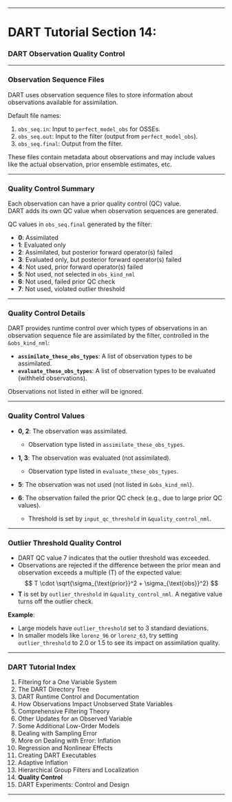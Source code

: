 
---

# DART Tutorial Section 14:  
### DART Observation Quality Control  

---

### Observation Sequence Files

DART uses observation sequence files to store information about observations available for assimilation.

Default file names:
1. `obs_seq.in`: Input to `perfect_model_obs` for OSSEs.
2. `obs_seq.out`: Input to the filter (output from `perfect_model_obs`).
3. `obs_seq.final`: Output from the filter.

These files contain metadata about observations and may include values like the actual observation, prior ensemble estimates, etc.

---

### Quality Control Summary

Each observation can have a prior quality control (QC) value.  
DART adds its own QC value when observation sequences are generated.

QC values in `obs_seq.final` generated by the filter:
- **0**: Assimilated
- **1**: Evaluated only
- **2**: Assimilated, but posterior forward operator(s) failed
- **3**: Evaluated only, but posterior forward operator(s) failed
- **4**: Not used, prior forward operator(s) failed
- **5**: Not used, not selected in `obs_kind_nml`
- **6**: Not used, failed prior QC check
- **7**: Not used, violated outlier threshold

---

### Quality Control Details

DART provides runtime control over which types of observations in an observation sequence file are assimilated by the filter, controlled in the `&obs_kind_nml`:

- **`assimilate_these_obs_types`**: A list of observation types to be assimilated.
- **`evaluate_these_obs_types`**: A list of observation types to be evaluated (withheld observations).

Observations not listed in either will be ignored.

---

### Quality Control Values

- **0, 2**: The observation was assimilated.
  - Observation type listed in `assimilate_these_obs_types`.
- **1, 3**: The observation was evaluated (not assimilated).
  - Observation type listed in `evaluate_these_obs_types`.

- **5**: The observation was not used (not listed in `&obs_kind_nml`).
- **6**: The observation failed the prior QC check (e.g., due to large prior QC values).
  - Threshold is set by `input_qc_threshold` in `&quality_control_nml`.

---

### Outlier Threshold Quality Control

- DART QC value 7 indicates that the outlier threshold was exceeded.
- Observations are rejected if the difference between the prior mean and observation exceeds a multiple (T) of the expected value:
  $$
  T \cdot \sqrt{\sigma_{\text{prior}}^2 + \sigma_{\text{obs}}^2}
  $$
- **T** is set by `outlier_threshold` in `&quality_control_nml`. A negative value turns off the outlier check.

**Example**:
- Large models have `outlier_threshold` set to 3 standard deviations.
- In smaller models like `lorenz_96` or `lorenz_63`, try setting `outlier_threshold` to 2.0 or 1.5 to see its impact on assimilation quality.

---

### DART Tutorial Index

1. Filtering for a One Variable System
2. The DART Directory Tree
3. DART Runtime Control and Documentation
4. How Observations Impact Unobserved State Variables
5. Comprehensive Filtering Theory
6. Other Updates for an Observed Variable
7. Some Additional Low-Order Models
8. Dealing with Sampling Error
9. More on Dealing with Error: Inflation
10. Regression and Nonlinear Effects
11. Creating DART Executables
12. Adaptive Inflation
13. Hierarchical Group Filters and Localization
14. **Quality Control**
15. DART Experiments: Control and Design

---

